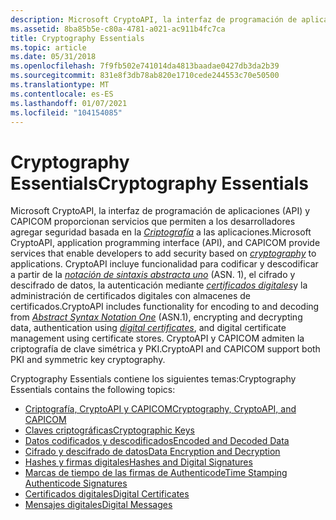 ```yaml
---
description: Microsoft CryptoAPI, la interfaz de programación de aplicaciones (API) y CAPICOM proporcionan servicios que permiten a los desarrolladores agregar seguridad basada en la criptografía a las aplicaciones.
ms.assetid: 8ba85b5e-c80a-4781-a021-ac911b4fc7ca
title: Cryptography Essentials
ms.topic: article
ms.date: 05/31/2018
ms.openlocfilehash: 7f9fb502e741014da4813baadae0427db3da2b39
ms.sourcegitcommit: 831e8f3db78ab820e1710cede244553c70e50500
ms.translationtype: MT
ms.contentlocale: es-ES
ms.lasthandoff: 01/07/2021
ms.locfileid: "104154085"
---
```

# <a name="cryptography-essentials"></a><span data-ttu-id="d7321-103">Cryptography Essentials</span><span class="sxs-lookup"><span data-stu-id="d7321-103">Cryptography Essentials</span></span>

<span data-ttu-id="d7321-104">Microsoft CryptoAPI, la interfaz de programación de aplicaciones (API) y CAPICOM proporcionan servicios que permiten a los desarrolladores agregar seguridad basada en la [*Criptografía*](../secgloss/c-gly.md) a las aplicaciones.</span><span class="sxs-lookup"><span data-stu-id="d7321-104">Microsoft CryptoAPI, application programming interface (API), and CAPICOM provide services that enable developers to add security based on [*cryptography*](../secgloss/c-gly.md) to applications.</span></span> <span data-ttu-id="d7321-105">CryptoAPI incluye funcionalidad para codificar y descodificar a partir de la [*notación de sintaxis abstracta uno*](../secgloss/a-gly.md) (ASN. 1), el cifrado y descifrado de datos, la autenticación mediante [*certificados digitales*](../secgloss/d-gly.md)y la administración de certificados digitales con almacenes de certificados.</span><span class="sxs-lookup"><span data-stu-id="d7321-105">CryptoAPI includes functionality for encoding to and decoding from [*Abstract Syntax Notation One*](../secgloss/a-gly.md) (ASN.1), encrypting and decrypting data, authentication using [*digital certificates*](../secgloss/d-gly.md), and digital certificate management using certificate stores.</span></span> <span data-ttu-id="d7321-106">CryptoAPI y CAPICOM admiten la criptografía de clave simétrica y PKI.</span><span class="sxs-lookup"><span data-stu-id="d7321-106">CryptoAPI and CAPICOM support both PKI and symmetric key cryptography.</span></span>

<span data-ttu-id="d7321-107">Cryptography Essentials contiene los siguientes temas:</span><span class="sxs-lookup"><span data-stu-id="d7321-107">Cryptography Essentials contains the following topics:</span></span>

-   [<span data-ttu-id="d7321-108">Criptografía, CryptoAPI y CAPICOM</span><span class="sxs-lookup"><span data-stu-id="d7321-108">Cryptography, CryptoAPI, and CAPICOM</span></span>](cryptography--cryptoapi--and-capicom.md)
-   [<span data-ttu-id="d7321-109">Claves criptográficas</span><span class="sxs-lookup"><span data-stu-id="d7321-109">Cryptographic Keys</span></span>](cryptographic-keys.md)
-   [<span data-ttu-id="d7321-110">Datos codificados y descodificados</span><span class="sxs-lookup"><span data-stu-id="d7321-110">Encoded and Decoded Data</span></span>](encoded-and-decoded-data.md)
-   [<span data-ttu-id="d7321-111">Cifrado y descifrado de datos</span><span class="sxs-lookup"><span data-stu-id="d7321-111">Data Encryption and Decryption</span></span>](data-encryption-and-decryption.md)
-   [<span data-ttu-id="d7321-112">Hashes y firmas digitales</span><span class="sxs-lookup"><span data-stu-id="d7321-112">Hashes and Digital Signatures</span></span>](hashes-and-digital-signatures.md)
-   [<span data-ttu-id="d7321-113">Marcas de tiempo de las firmas de Authenticode</span><span class="sxs-lookup"><span data-stu-id="d7321-113">Time Stamping Authenticode Signatures</span></span>](time-stamping-authenticode-signatures.md)
-   [<span data-ttu-id="d7321-114">Certificados digitales</span><span class="sxs-lookup"><span data-stu-id="d7321-114">Digital Certificates</span></span>](digital-certificates.md)
-   [<span data-ttu-id="d7321-115">Mensajes digitales</span><span class="sxs-lookup"><span data-stu-id="d7321-115">Digital Messages</span></span>](digital-messages.md)

 

 
